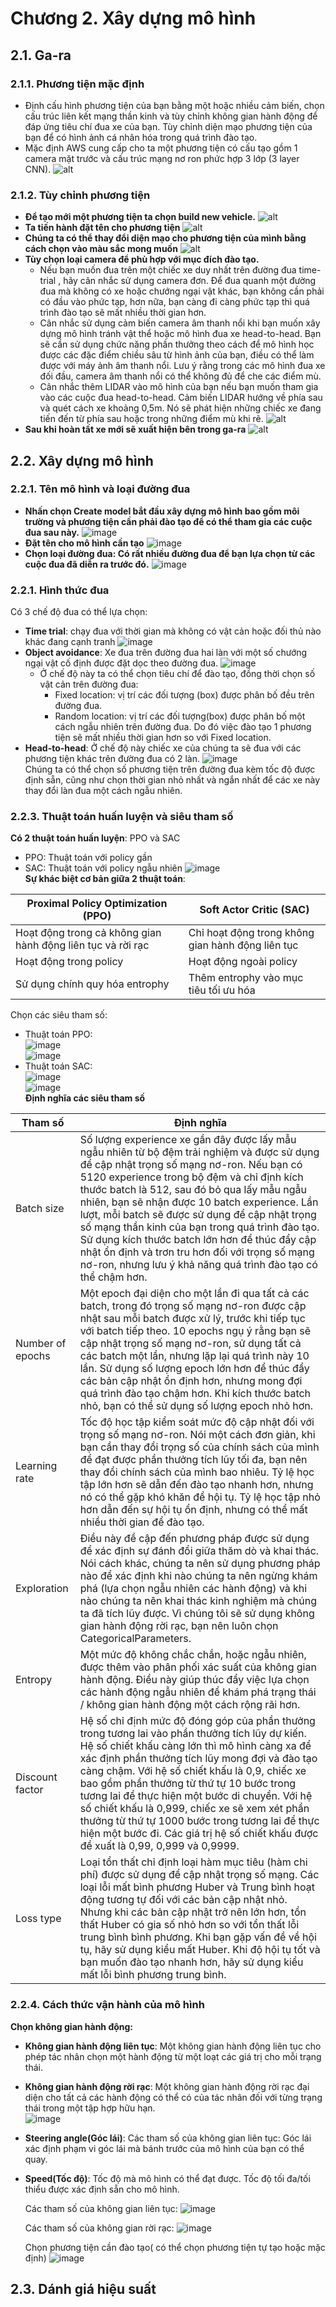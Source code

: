 # Chương 2. Xây dựng mô hình
## 2.1. Ga-ra
### 2.1.1. Phương tiện mặc định
- Định cấu hình phương tiện của bạn bằng một hoặc nhiều cảm biến, chọn cấu trúc liên kết mạng thần kinh và tùy chỉnh không gian hành động để đáp ứng tiêu chí đua xe của bạn. Tùy chỉnh diện mạo phương tiện của bạn để có hình ảnh cá nhân hóa trong quá trình đào tạo.
- Mặc định AWS cung cấp cho ta một phương tiện có cấu tạo gồm 1 camera mặt trước và cấu trúc mạng nơ ron phức hợp 3 lớp (3 layer CNN).
![alt](Images/1.jpg)
### 2.1.2.	Tùy chỉnh phương tiện
- **Để tạo mới một phương tiện ta chọn build new vehicle.**
![alt](Images/2.png)
- **Ta tiến hành đặt tên cho phương tiện**
![alt](Images/3.png)
- **Chúng ta có thể thay đổi diện mạo cho phương tiện của mình bằng cách chọn vào màu sắc mong muốn**
![alt](Images/4.png)
- **Tùy chọn loại camera để phù hợp với mục đích đào tạo.**
    - Nếu bạn muốn đua trên một chiếc xe duy nhất trên đường đua time-trial , hãy cân nhắc sử dụng camera đơn. Để đua quanh một đường đua mà không có xe hoặc chướng ngại vật khác, bạn không cần phải có đầu vào phức tạp, hơn nữa, bạn càng đi càng phức tạp thì quá trình đào tạo sẽ mất nhiều thời gian hơn.
    - Cân nhắc sử dụng cảm biến camera âm thanh nổi khi bạn muốn xây dựng mô hình tránh vật thể hoặc mô hình đua xe head-to-head. Bạn sẽ cần sử dụng chức năng phần thưởng theo cách để mô hình học được các đặc điểm chiều sâu từ hình ảnh của bạn, điều có thể làm được với máy ảnh âm thanh nổi. Lưu ý rằng trong các mô hình đua xe đối đầu, camera âm thanh nổi có thể không đủ để che các điểm mù.
    - Cân nhắc thêm LIDAR vào mô hình của bạn nếu bạn muốn tham gia vào các cuộc đua head-to-head. Cảm biến LIDAR hướng về phía sau và quét cách xe khoảng 0,5m. Nó sẽ phát hiện những chiếc xe đang tiến đến từ phía sau hoặc trong những điểm mù khi rẽ.
![alt](Images/5.png)
- **Sau khi hoàn tất xe mới sẽ xuất hiện bên trong ga-ra**
![alt](Images/6.png)
## 2.2. Xây dựng mô hình
### 2.2.1. Tên mô hình và loại đường đua
- **Nhấn chọn Create model bắt đầu xây dựng mô hình bao gồm môi trường và phương tiện cần phải đào tạo để có thể tham gia các cuộc đua sau này.**
![image](https://user-images.githubusercontent.com/96776355/204731248-38d37cec-7e58-448d-b5f4-525ebae1866a.png)
- **Đặt tên cho mô hình cần tạo**
![image](https://user-images.githubusercontent.com/96776355/204731482-bbb6c855-1fb2-454b-8ba4-e79525aca980.png)
- **Chọn loại đường đua: Có rất nhiều đường đua để bạn lựa chọn từ các cuộc đua đã diễn ra trước đó.**
![image](https://user-images.githubusercontent.com/96776355/204731611-81568e23-2202-4f04-83f2-5317eb966fb4.png)
### 2.2.1. Hình thức đua
Có 3 chế độ đua có thể lựa chọn:
- **Time trial**: chạy đua với thời gian mà không có vật cản hoặc đối thủ nào khác đang cạnh tranh
![image](https://user-images.githubusercontent.com/96776355/204731876-24cb0aa6-c3b1-408b-a298-f164e10a0cca.png)
- **Object avoidance**: Xe đua trên đường đua hai làn với một số chướng ngại vật cố định được đặt dọc theo đường đua. 
![image](https://user-images.githubusercontent.com/96776355/204731940-f0594e23-b43e-4ec0-b7a7-f36b799e8193.png)
    - Ở chế độ này ta có thể chọn tiêu chí để đào tạo, đồng thời chọn số vật cản trên đường đua:
       - Fixed location: vị trí các đối tượng (box) được phân bố đều trên đường đua.
       - Random location: vị trí các đối tượng(box) được phân bố một cách ngẫu nhiên trên đường đua. Do đó việc đào tạo 1 phương tiện sẽ mất nhiều thời gian hơn so với Fixed location.
-	**Head-to-head**: Ở chế độ này chiếc xe của chúng ta sẽ đua với các phương tiện khác trên đường đua có 2 làn. 
![image](https://user-images.githubusercontent.com/96776355/204732944-e29038e9-8cec-4c40-92fb-6cc9b8491f1f.png) <br>
Chúng ta có thể chọn số phương tiện trên đường đua kèm tốc độ được định sẵn, cũng như chọn thời gian nhỏ nhất và ngắn nhất để các xe này thay đổi làn đua một cách ngẫu nhiên.
### 2.2.3.	 Thuật toán huấn luyện và siêu tham số
**Có 2 thuật toán huấn luyện**: PPO và SAC
-	PPO: Thuật toán với policy gần
-	SAC: Thuật toán với policy ngẫu nhiên
![image](https://user-images.githubusercontent.com/96776355/204733562-dd6e8570-8cc9-45c2-9481-b7d82c4b8c32.png) <br>
**Sự khác biệt cơ bản giữa 2 thuật toán**:

| Proximal Policy Optimization (PPO)  | Soft Actor Critic (SAC) |
| ---------------------------------------------------------------------- | ---------------------------------------------------------------------- |
| Hoạt động trong cả không gian hành động liên tục và rời rạc | Chỉ hoạt động trong không gian hành động liên tục  |
| Hoạt động trong policy  | Hoạt động ngoài policy  |
| Sử dụng chính quy hóa entrophy   | Thêm entrophy vào mục tiêu tối ưu hóa |

Chọn các siêu tham số:
</br>
- Thuật toán PPO: <br>
![image](https://user-images.githubusercontent.com/96776355/204806893-ca945376-c561-4065-b1c4-38a0db99a363.png) <br>
![image](https://user-images.githubusercontent.com/96776355/204806918-3ea5c883-e1dd-403e-8cee-714746bfda38.png)<br>
- Thuật toán SAC:<br>
![image](https://user-images.githubusercontent.com/96776355/204806963-a8389e66-7f50-4be9-8a48-e8c95c29f892.png)<br>
![image](https://user-images.githubusercontent.com/96776355/204807008-28975800-f3c5-4104-8bb1-7e797275b67e.png)<br>
**Định nghĩa các siêu tham số** 

| Tham số | Định nghĩa |
| ---------------------------------------------------------------------- | ---------------------------------------------------------------------- |
| Batch size | Số lượng experience xe gần đây được lấy mẫu ngẫu nhiên từ bộ đệm trải nghiệm và được sử dụng để cập nhật trọng số mạng nơ-ron. Nếu bạn có 5120 experience trong bộ đệm và chỉ định kích thước batch là 512, sau đó bỏ qua lấy mẫu ngẫu nhiên, bạn sẽ nhận được 10 batch experience. Lần lượt, mỗi batch sẽ được sử dụng để cập nhật trọng số mạng thần kinh của bạn trong quá trình đào tạo. Sử dụng kích thước batch lớn hơn để thúc đẩy cập nhật ổn định và trơn tru hơn đối với trọng số mạng nơ-ron, nhưng lưu ý khả năng quá trình đào tạo có thể chậm hơn.  |
| Number of epochs | Một epoch đại diện cho một lần đi qua tất cả các batch, trong đó trọng số mạng nơ-ron được cập nhật sau mỗi batch được xử lý, trước khi tiếp tục với batch tiếp theo. 10 epochs ngụ ý rằng bạn sẽ cập nhật trọng số mạng nơ-ron, sử dụng tất cả các batch một lần, nhưng lặp lại quá trình này 10 lần. Sử dụng số lượng epoch lớn hơn để thúc đẩy các bản cập nhật ổn định hơn, nhưng mong đợi quá trình đào tạo chậm hơn. Khi kích thước batch nhỏ, bạn có thể sử dụng số lượng epoch nhỏ hơn.  |
| Learning rate | Tốc độ học tập kiểm soát mức độ cập nhật đối với trọng số mạng nơ-ron. Nói một cách đơn giản, khi bạn cần thay đổi trọng số của chính sách của mình để đạt được phần thưởng tích lũy tối đa, bạn nên thay đổi chính sách của mình bao nhiêu. Tỷ lệ học tập lớn hơn sẽ dẫn đến đào tạo nhanh hơn, nhưng nó có thể gặp khó khăn để hội tụ. Tỷ lệ học tập nhỏ hơn dẫn đến sự hội tụ ổn định, nhưng có thể mất nhiều thời gian để đào tạo. |
| Exploration  | Điều này đề cập đến phương pháp được sử dụng để xác định sự đánh đổi giữa thăm dò và khai thác. Nói cách khác, chúng ta nên sử dụng phương pháp nào để xác định khi nào chúng ta nên ngừng khám phá (lựa chọn ngẫu nhiên các hành động) và khi nào chúng ta nên khai thác kinh nghiệm mà chúng ta đã tích lũy được. Vì chúng tôi sẽ sử dụng không gian hành động rời rạc, bạn nên luôn chọn CategoricalParameters. |
| Entropy | Một mức độ không chắc chắn, hoặc ngẫu nhiên, được thêm vào phân phối xác suất của không gian hành động. Điều này giúp thúc đẩy việc lựa chọn các hành động ngẫu nhiên để khám phá trạng thái / không gian hành động một cách rộng rãi hơn. |
| Discount factor | Hệ số chỉ định mức độ đóng góp của phần thưởng trong tương lai vào phần thưởng tích lũy dự kiến. Hệ số chiết khấu càng lớn thì mô hình càng xa để xác định phần thưởng tích lũy mong đợi và đào tạo càng chậm. Với hệ số chiết khấu là 0,9, chiếc xe bao gồm phần thưởng từ thứ tự 10 bước trong tương lai để thực hiện một bước di chuyển. Với hệ số chiết khấu là 0,999, chiếc xe sẽ xem xét phần thưởng từ thứ tự 1000 bước trong tương lai để thực hiện một bước đi. Các giá trị hệ số chiết khấu được đề xuất là 0,99, 0,999 và 0,9999. |
| Loss type | Loại tổn thất chỉ định loại hàm mục tiêu (hàm chi phí) được sử dụng để cập nhật trọng số mạng. Các loại lỗi mất bình phương Huber và Trung bình hoạt động tương tự đối với các bản cập nhật nhỏ. Nhưng khi các bản cập nhật trở nên lớn hơn, tổn thất Huber có gia số nhỏ hơn so với tổn thất lỗi trung bình bình phương. Khi bạn gặp vấn đề về hội tụ, hãy sử dụng kiểu mất Huber. Khi độ hội tụ tốt và bạn muốn đào tạo nhanh hơn, hãy sử dụng kiểu mất lỗi bình phương trung bình. |
### 2.2.4.	Cách thức vận hành của mô hình
**Chọn không gian hành động:**
- **Không gian hành động liên tục**: Một không gian hành động liên tục cho phép tác nhân chọn một hành động từ một loạt các giá trị cho mỗi trạng thái.
- **Không gian hành động rời rạc**: Một không gian hành động rời rạc đại diện cho tất cả các hành động có thể có của tác nhân đối với từng trạng thái trong một tập hợp hữu hạn. <br>
![image](https://user-images.githubusercontent.com/96776355/204809768-1811c74d-9a99-48af-9a73-6ea173b27a19.png)
- **Steering angle(Góc lái)**: Các tham số của không gian liên tục: Góc lái xác định phạm vi góc lái mà bánh trước của mô hình của bạn có thể quay.
- **Speed(Tốc độ)**: Tốc độ mà mô hình có thể đạt được. Tốc độ tối đa/tối thiểu được xác định sẵn cho mô hình.

     Các tham số của không gian liên tục:
 ![image](https://user-images.githubusercontent.com/96776355/204811998-ee5519d1-714c-419f-bef2-142a8fe320a7.png)

    Các tham số của không gian rời rạc:
 ![image](https://user-images.githubusercontent.com/96776355/204812061-a68efda6-3d5a-41f5-86c5-c9f4b5c8e315.png)

    Chọn phương tiện cần đào tạo( có thể chọn phương tiện tự tạo hoặc mặc định)
![image](https://user-images.githubusercontent.com/96776355/204812148-1f580d4b-a33d-4b54-ac4f-fe59731aedb0.png)
## 2.3. Dánh giá hiệu suất
